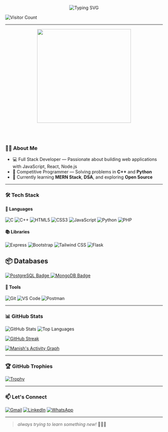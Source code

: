 <!-- Typing Animation Heading -->
<p align="center">
  <img src="https://readme-typing-svg.herokuapp.com?font=Fira+Code&size=28&duration=3000&pause=1000&center=true&vCenter=true&width=800&height=70&lines=Hi%2C+I'm+Manish+Kumar+Yadav+👋;Full+Stack+Developer+💖+🚀;Competitive+Programmer+🤖" alt="Typing SVG" />
</p>



<!-- Wave Background Banner -->

![Visitor Count](https://komarev.com/ghpvc/?username=maniishh&color=blue)

 

<!-- Your intro or other content below -->







---
<p align="center">
  <img src="https://github.com/Anmol-Baranwal/Cool-GIFs-For-GitHub/assets/74038190/3b4607a1-1cc6-41f1-926f-892ae880e7a5" width="300">
</p>
  <br><br>

### 👨‍💻 About Me

- 💻 Full Stack Developer — Passionate about building web applications with JavaScript, React, Node.js    
- 🧠 Competitive Programmer — Solving problems in **C++** and **Python**  
- 🌱 Currently learning **MERN Stack**, **DSA**, and exploring **Open Source**

---

### 🛠️ Tech Stack

#### 🚀 Languages
![C](https://img.shields.io/badge/C-blue?style=for-the-badge&logo=c&logoColor=white)
![C++](https://img.shields.io/badge/C++-00599C?style=for-the-badge&logo=cplusplus&logoColor=white)
![HTML5](https://img.shields.io/badge/HTML5-E34F26?style=for-the-badge&logo=html5&logoColor=white)
![CSS3](https://img.shields.io/badge/CSS3-1572B6?style=for-the-badge&logo=css3&logoColor=white)
![JavaScript](https://img.shields.io/badge/JavaScript-yellow?style=for-the-badge&logo=javascript&logoColor=black)
![Python](https://img.shields.io/badge/Python-3776AB?style=for-the-badge&logo=python&logoColor=white)
![PHP](https://img.shields.io/badge/PHP-777BB4?style=for-the-badge&logo=php&logoColor=white)

#### 📚 Libraries
![Express](https://img.shields.io/badge/Express.js-404D59?style=for-the-badge&logo=express&logoColor=white)
![Bootstrap](https://img.shields.io/badge/Bootstrap-563d7c?style=for-the-badge&logo=bootstrap&logoColor=white)
![Tailwind CSS](https://img.shields.io/badge/Tailwind_CSS-38B2AC?style=for-the-badge&logo=tailwind-css&logoColor=white)
![Flask](https://img.shields.io/badge/Flask-000000?style=for-the-badge&logo=flask&logoColor=white)

## 📦 Databases

<p align="left">
  <a href="https://www.postgresql.org/" target="_blank" rel="noreferrer">
    <img src="https://img.shields.io/badge/PostgreSQL-316192?style=for-the-badge&logo=postgresql&logoColor=white" alt="PostgreSQL Badge"/>
  </a>

  <a href="https://www.mongodb.com/" target="_blank" rel="noreferrer">
    <img src="https://img.shields.io/badge/MongoDB-4EA94B?style=for-the-badge&logo=mongodb&logoColor=white" alt="MongoDB Badge"/>
  </a>
</p>



#### 🔧 Tools
![Git](https://img.shields.io/badge/Git-F05032?style=for-the-badge&logo=git&logoColor=white)
![VS Code](https://img.shields.io/badge/VS%20Code-blue?style=for-the-badge&logo=visual-studio-code&logoColor=white)
![Postman](https://img.shields.io/badge/Postman-orange?style=for-the-badge&logo=postman&logoColor=white)

---

### 📊 GitHub Stats

![GitHub Stats](https://github-readme-stats.vercel.app/api?username=maniishh&show_icons=true&theme=radical)
![Top Languages](https://github-readme-stats.vercel.app/api/top-langs/?username=maniishh&layout=compact&theme=radical)

[![GitHub Streak](https://github-readme-streak-stats.herokuapp.com?user=maniishh&theme=radical)](https://git.io/streak-stats)

[![Manish's Activity Graph](https://github-readme-activity-graph.vercel.app/graph?username=maniishh&theme=github-compact)](https://github.com/ashutosh00710/github-readme-activity-graph)

---

### 🏆 GitHub Trophies

 
 [![Trophy](https://github-profile-trophy.vercel.app/?username=maniishh&theme=darkhub&margin-w=10)](https://github.com/ryo-ma/github-profile-trophy)


---

### 📫 Let's Connect

[![Gmail](https://img.shields.io/badge/Gmail-D14836?style=for-the-badge&logo=gmail&logoColor=white)](mailto:my675890@gmail.com)
[![LinkedIn](https://img.shields.io/badge/LinkedIn-blue?style=for-the-badge&logo=linkedin&logoColor=white)](https://www.linkedin.com/in/manish-yadav-7b8b5a1b0/)
[![WhatsApp](https://img.shields.io/badge/WhatsApp-25D366?style=for-the-badge&logo=whatsapp&logoColor=white)](https://wa.me/91xxxxxxxxxx)

---

> _always trying to learn something new!_ 🧠💥🚀

